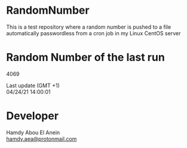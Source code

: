 # RandomNumber    
This is a test repository where a random number is pushed to a file automatically passwordless from a cron job in my Linux CentOS server    
# Random Number of the last run   
4069
      
Last update (GMT +1)    
04/24/21 14:00:01
# Developer    
Hamdy Abou El Anein   
hamdy.aea@protonmail.com
